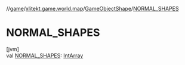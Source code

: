 //[game](../../../index.md)/[xlitekt.game.world.map](../index.md)/[GameObjectShape](index.md)/[NORMAL_SHAPES](-n-o-r-m-a-l_-s-h-a-p-e-s.md)

# NORMAL_SHAPES

[jvm]\
val [NORMAL_SHAPES](-n-o-r-m-a-l_-s-h-a-p-e-s.md): [IntArray](https://kotlinlang.org/api/latest/jvm/stdlib/kotlin/-int-array/index.html)
